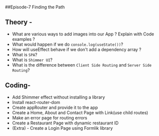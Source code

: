 
##Episode-7 Finding the Path

   
## Theory - 
- What are various ways to add images into our App ? Explain with Code examples ? 
- What would happen if we do `console.log(useState())`?
- How will useEffect behave if we don't add a dependency array ?
- What is `SPA`?
- What is `Shimmer UI`?
- What is the difference between `Client Side Routing` and `Server Side Routing`?


## Coding-
- Add Shimmer effect without installing a library
- Install react-router-dom
- Create appRouter and provide it to the app
- Create a Home, About and Contact Page with Link(use child routes)
- Make an error page for routing errors
- Create a Restaurant Page with dynamic restaurant ID
- (Extra) - Create a Login Page using Formlik library

  

